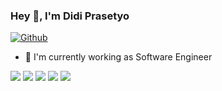 ### Hey 👋, I'm Didi Prasetyo

[![Github](https://img.shields.io/github/followers/prasetyodidi?label=Follow&style=social)](https://github.com/prasetyodidi)

- 🔭 I'm currently working as Software Engineer

![](https://github-profile-summary-cards.vercel.app/api/cards/profile-details?username=prasetyodidi&theme=github)
![](https://github-profile-summary-cards.vercel.app/api/cards/repos-per-language?username=prasetyodidi&theme=github)
![](https://github-profile-summary-cards.vercel.app/api/cards/most-commit-language?username=prasetyodidi&theme=github)
![](https://github-profile-summary-cards.vercel.app/api/cards/stats?username=prasetyodidi&theme=github)
![](https://github-profile-summary-cards.vercel.app/api/cards/productive-time?username=prasetyodidi&theme=github)

